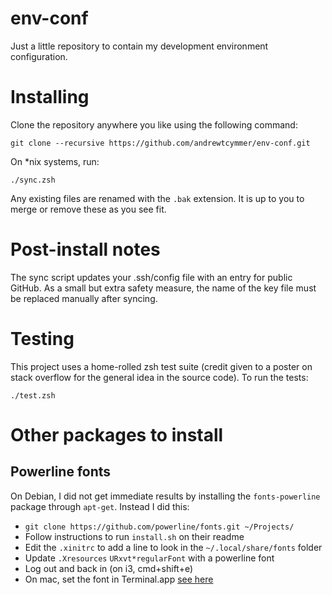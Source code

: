 # env-conf
Just a little repository to contain my development environment configuration.  

# Installing #
Clone the repository anywhere you like using the following command:  

    git clone --recursive https://github.com/andrewtcymmer/env-conf.git

On \*nix systems, run:

    ./sync.zsh
    
Any existing files are renamed with the `.bak` extension. It is up to you to merge or remove these as you see fit.  

# Post-install notes
The sync script updates your .ssh/config file with an entry for public GitHub. As a small but extra safety measure, the name of the key file must be replaced manually after syncing. 

# Testing #
This project uses a home-rolled zsh test suite (credit given to a poster on stack overflow for the general idea in the source code). To run the tests:  

    ./test.zsh

# Other packages to install
## Powerline fonts 
On Debian, I did not get immediate results by installing the `fonts-powerline` package through `apt-get`. Instead I did this:  

 - `git clone https://github.com/powerline/fonts.git ~/Projects/`
 - Follow instructions to run `install.sh` on their readme
 - Edit the `.xinitrc` to add a line to look in the `~/.local/share/fonts` folder
 - Update `.Xresources` `URxvt*regularFont` with a powerline font
 - Log out and back in (on i3, cmd+shift+e)
 - On mac, set the font in Terminal.app [see here](https://github.com/powerline/fonts/issues/185)
